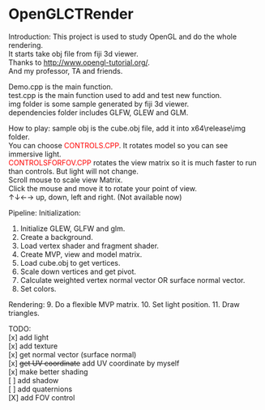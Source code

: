 # OpenGLCTRender

Introduction:
This project is used to study OpenGL and do the whole rendering.  
It starts take obj file from fiji 3d viewer.  
Thanks to http://www.opengl-tutorial.org/.  
And my professor, TA and friends.  

Demo.cpp is the main function.  
test.cpp is the main function used to add and test new function.  
img folder is some sample generated by fiji 3d viewer.  
dependencies folder includes GLFW, GLEW and GLM.  

How to play:
sample obj is the cube.obj file, add it into x64\release\img folder.  
You can choose <font color= #FF0000>CONTROLS.CPP</font>. It rotates model so you can see immersive light.  
<font color= #FF0000>CONTROLSFORFOV.CPP</font> rotates the view matrix so it is much faster to run than controls. But light will not change.  
Scroll mouse to scale view Matrix.  
Click the mouse and move it to rotate your point of view.  
↑↓←→ up, down, left and right. (Not available now)   

Pipeline:
Initialization:

1.  Initialize GLEW, GLFW and glm.
2.  Create a background.
3.  Load vertex shader and fragment shader.
4.  Create MVP, view and model matrix.
5.  Load cube.obj to get vertices.
6.  Scale down vertices and get pivot.
7.  Calculate weighted vertex normal vector OR surface normal vector.
8.  Set colors.

Rendering:
9.  Do a flexible MVP matrix.
10. Set light position.
11. Draw triangles.

TODO:  
[x] add light  
[x] add texture  
[x] get normal vector (surface normal)  
[x] ~~get UV coordinate~~ add UV coordinate by myself  
[x] make better shading  
[ ] add shadow    
[ ] add quaternions   
[X] add FOV control   